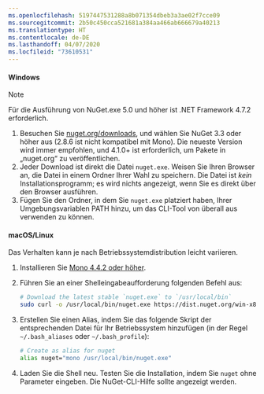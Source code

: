 ```yaml
---
ms.openlocfilehash: 5197447531288a8b071354dbeb3a3ae02f7cce09
ms.sourcegitcommit: 2b50c450cca521681a384aa466ab666679a40213
ms.translationtype: HT
ms.contentlocale: de-DE
ms.lasthandoff: 04/07/2020
ms.locfileid: "73610531"
---
```

#### <a name="windows"></a>Windows

> [!Note]
> Für die Ausführung von NuGet.exe 5.0 und höher ist .NET Framework 4.7.2 erforderlich.

1. Besuchen Sie [nuget.org/downloads](https://nuget.org/downloads), und wählen Sie NuGet 3.3 oder höher aus (2.8.6 ist nicht kompatibel mit Mono). Die neueste Version wird immer empfohlen, und 4.1.0+ ist erforderlich, um Pakete in „nuget.org“ zu veröffentlichen.
1. Jeder Download ist direkt die Datei `nuget.exe`. Weisen Sie Ihren Browser an, die Datei in einem Ordner Ihrer Wahl zu speichern. Die Datei ist *kein* Installationsprogramm; es wird nichts angezeigt, wenn Sie es direkt über den Browser ausführen.
1. Fügen Sie den Ordner, in dem Sie `nuget.exe` platziert haben, Ihrer Umgebungsvariablen PATH hinzu, um das CLI-Tool von überall aus verwenden zu können.

#### <a name="macoslinux"></a>macOS/Linux

Das Verhalten kann je nach Betriebssystemdistribution leicht variieren.

1. Installieren Sie [Mono 4.4.2 oder höher](https://www.mono-project.com/docs/getting-started/install/).

1. Führen Sie an einer Shelleingabeaufforderung folgenden Befehl aus:

    ```bash
    # Download the latest stable `nuget.exe` to `/usr/local/bin`
    sudo curl -o /usr/local/bin/nuget.exe https://dist.nuget.org/win-x86-commandline/latest/nuget.exe
    ```

1. Erstellen Sie einen Alias, indem Sie das folgende Skript der entsprechenden Datei für Ihr Betriebssystem hinzufügen (in der Regel `~/.bash_aliases` oder `~/.bash_profile`):

    ```bash
    # Create as alias for nuget
    alias nuget="mono /usr/local/bin/nuget.exe"
    ```

1. Laden Sie die Shell neu.  Testen Sie die Installation, indem Sie `nuget` ohne Parameter eingeben. Die NuGet-CLI-Hilfe sollte angezeigt werden.
